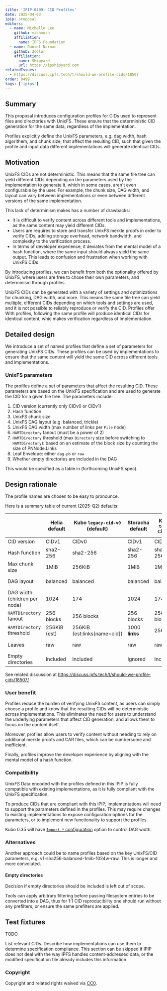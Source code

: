 ```yaml
---
title: 'IPIP-0499: CID Profiles'
date: 2025-04-03
ipip: proposal
editors:
  - name: Michelle Lee
    github: mishmosh
    affiliation:
      name: IPFS Foundation
  - name: Daniel Norman
    github: 2color
    affiliation:
      name: Shipyard
      url: https://ipshipyard.com
relatedIssues:
  - https://discuss.ipfs.tech/t/should-we-profile-cids/18507
order: 0499
tags: ['ipips']
---
```


## Summary

This proposal introduces configuration profiles for CIDs used to represent files and directories with UnixFS. These ensure that the deterministic CID generation for the same data, regardless of the implementation.

Profiles explicitly define the UnixFS parameters, e.g. dag width, hash algorithem, and chunk size, that affect the resulting CID, such that given the profile and input data different implementations will generate identical CIDs.

## Motivation

UnixFS CIDs are not deterministic. This means that the same file tree can yield different CIDs depending on the parameters used by the implementation to generate it, which in some cases, aren't even configurable by the user. For example, the chunk size, DAG width, and layout can vary between implementations or even between different versions of the same implementation.

This lack of determinism makes has a number of drawbacks:

- It is difficult to verify content across different tools and implementations, as the same content may yield different CIDs.
- Users are requires to store and transfer UnixFS merkle proofs in order to verify CIDs, adding storage overhead, network bandwidth, and complexity to the verification process.
- In terms of developer experience, it deviates from the mental model of a hash function, where the same input should always yield the same output. This leads to confusion and frustration when working with UnixFS CIDs

By introducing profiles, we can benefit from both the optionality offered by UnixFS, where users are free to chose their own parameters, and determinism through profiles.

UnixFS CIDs can be generated with a variety of settings and optimizations for chunking, DAG width, and more. This means the same file tree can yield multiple, different CIDs depending on which tools and settings are used, and it is not possible to reliably reproduce or verify the CID. Profiles offer With profiles, following the same profile will produce identical CIDs for identical content, whic makes verification regardless of implementation.

## Detailed design

We introduce a set of named profiles that define a set of parameters for generating UnixFS CIDs. These profiles can be used by implementations to ensure that the same content will yield the same CID across different tools and implementations.

### UnixFS parameters

The profiles define a set of parameters that affect the resulting CID. These parameters are based on the UnixFS specification and are used to generate the CID for a given file tree. The parameters include:

1. CID version (currently only CIDv0 or CIDv1)
1. Hash function
1. UnixFS chunk size
1. UnixFS DAG layout (e.g. balanced, trickle)
1. UnixFS DAG width (max number of links per `File` node)
1. `HAMTDirectory` fanout (must be a power of 2)
2. `HAMTDirectory` threshold (max `Directory` size before switching to `HAMTDirectory`): based on an estimate of the block size by counting the size of PNNode.Links
3. Leaf Envelope: either `dag-pb` or `raw`
4. Whether empty directories are included in the DAG

This would be specified as a table in (forthcoming UnixFS spec).

## Design rationale

The profile names are chosen to be easy to pronounce.

Here is a summary table of current (2025-Q2) defaults:

|                               | Helia default | Kubo `legacy-cid-v0` (default) | Storacha default | Kubo `test-cid-v1` | Kubo `test-cid-v1-wide` | DASL          |
| ----------------------------- | ------------- | ------------------------------ | ---------------- | ------------------ | ----------------------- | ------------- |
| CID version                   | CIDv1         | CIDv0                          | CIDv1            | CIDv1              | CIDv1                   | CIDv1         |
| Hash function                 | sha2-256      | sha2-256                       | sha2-256         | sha2-256           | sha2-256                | sha2-256      |
| Max chunk size                | 1MiB          | 256KiB                         | 1MiB             | 1MiB               | 1MiB                    | not specified |
| DAG layout                    | balanced      | balanced                       | balanced         | balanced           | balanced                | not specified |
| DAG width (children per node) | 1024          | 174                            | 1024             | 174                | **1024**                | not specified |
| `HAMTDirectory` fanout        | 256 blocks    | 256 blocks                     | 256 blocks       | 256 blocks         | **1024**                | not specified |
| `HAMTDirectory` threshold     | 256KiB (est)  | 256KiB (est:links[name+cid])   | 1000 **links**   | 256KiB             | **1MiB**                | not specified |
| Leaves                        | raw           | raw                            | raw              | raw                | raw                     | not specified |
| Empty directories             | Included      | Included                       | Ignored          | Included           | Included                | not specified |

See related discussion at https://discuss.ipfs.tech/t/should-we-profile-cids/18507/

### User benefit

Profiles reduce the burden of verifying UnixFS content, as users can simply choose a profile and know that the resulting CIDs will be deterministic across implementations. This eliminates the need for users to understand the underlying parameters that affect CID generation, and allows them to focus on the content itself.

Moreover, profiles allow users to verify content without needing to rely on additional merkle proofs and CAR files, which can be cumbersome and inefficient.

Finally, profiles improve the developer experience by aligning with the mental model of a hash function.

### Compatibility

UnixFS Data encoded with the profiles defined in this IPIP is fully compatible with existing implementations, as it is fully compliant with the UnixFS specification.

To produce CIDs that are compliant with this IPIP, implementations will need to support the parameters defined in the profiles. This may require changes to existing implementations to expose configuration options for the parameters, or to implement new functionality to support the profiles.

Kubo 0.35 will have [`Import.*` configuration](https://github.com/ipfs/kubo/blob/master/docs/config.md#import) option to control DAG width.


### Alternatives

Another approach could be to name profiles based on the key UnixFS/CID parameters, e.g. v1-sha256-balanced-1mib-1024w-raw. This is longer and more convoluted.

#### Empty directories

Decision if empty directories should be included is left out of scope.

Tools can apply arbitrary filtering before passing filesystem entries
to be converted into a DAG, thus for 1:1 CID reproducibility one should
run without any prefilters, or ensure the same prefilters are applied.

## Test fixtures

TODO

List relevant CIDs. Describe how implementations can use them to determine
specification compliance. This section can be skipped if IPIP does not deal
with the way IPFS handles content-addressed data, or the modified specification
file already includes this information.

### Copyright

Copyright and related rights waived via [CC0](https://creativecommons.org/publicdomain/zero/1.0/).
